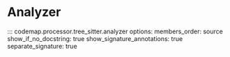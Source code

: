 # Analyzer

::: codemap.processor.tree_sitter.analyzer
    options:
      members_order: source
      show_if_no_docstring: true
      show_signature_annotations: true
      separate_signature: true

